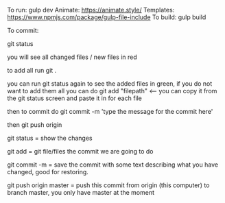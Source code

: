To run: gulp dev
Animate: https://animate.style/
Templates: https://www.npmjs.com/package/gulp-file-include
To build: gulp build

To commit:

git status

you will see all changed files / new files in red

to add all run git . 

you can run git status again to see the added files in green, if you do not want to add them all you can 
do git add "filepath" <-- you can copy it from the git status screen and paste it in  for each file

then to commit do git commit -m 'type the message for the commit here'

then git push origin

git status = show the changes

git add = git file/files the commit we are going to do

git commit -m  = save the commit with some text describing what you have changed, good for restoring.

git push origin master = push this commit from origin (this computer) to branch master, you only have master
at the moment